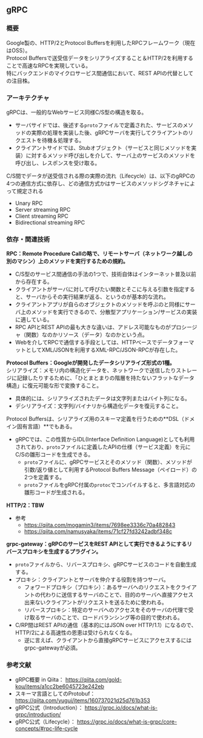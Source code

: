 ## gRPC
### 概要
Google製の、HTTP/2とProtocol Buffersを利用したRPCフレームワーク（現在はOSS）。  
Protocol Buffersで送受信データをシリアライズすること＆HTTP/2を利用することで高速なRPCを実現している。  
特にバックエンドのマイクロサービス間通信において、REST APIの代替としての注目株。  
### アーキテクチャ
gRPCは、一般的なWebサービス同様C/S型の構造を取る。  
- サーバサイドでは、後述する`proto`ファイルで定義された、サービスのメソッドの実際の処理を実装した後、gRPCサーバを実行してクライアントのリクエストを待機＆処理する。  
- クライアントサイドでは、Stubオブジェクト（サービスと同じメソッドを実装）に対するメソッド呼び出しを介して、サーバ上のサービスのメソッドを呼び出し、レスポンスを受け取る。  
  
C/S間でデータが送受信される際の実際の流れ（Lifecycle）は、以下のgRPCの4つの通信方式に依存し、どの通信方式かはサービスのメソッドシグネチャによって規定される  
- Unary RPC  
- Server streaming RPC  
- Client streaming RPC  
- Bidirectional streaming RPC  
### 依存・関連技術
**RPC：Remote Procedure Callの略で、リモートサーバ（ネットワーク越しの別のマシン）上のメソッドを実行するための規約。**  
- C/S型のサービス間通信の手法の1つで、技術自体はインターネット普及以前から存在する。  
- クライアントがサーバに対して呼びたい関数とそこに与える引数を指定すると、サーバからその実行結果が返る、というのが基本的な流れ。  
- クライアントアプリが自らのオブジェクトのメソッドを呼ぶのと同様にサーバ上のメソッドを実行できるので、分散型アプリケーション/サービスの実装に適している。  
- RPC APIとREST APIの最も大きな違いは、アドレス可能なものがプロシージャ（関数）なのかリソース（データ）なのかという点。  
- Webを介してRPCで通信する手段としては、HTTPベースでデータフォーマットとしてXML/JSONを利用するXML-RPC/JSON-RPCが存在した。  
  
**Protocol Buffers：Googleが開発したデータシリアライズ形式の1種。**  
シリアライズ：メモリ内の構造化データを、ネットワークで送信したりストレージに記録したりするために、「ひとまとまりの階層を持たないフラットなデータ構造」に復元可能な形で変換すること。  
  - 具体的には、シリアライズされたデータは文字列またはバイト列になる。  
  - デシリアライズ：文字列/バイナリから構造化データを復元すること。  
  
Protocol Buffersは、シリアライズ用のスキーマ定義を行うための**DSL（ドメイン固有言語）**でもある。  
- gRPCでは、この性質からIDL(Interface Definition Language)としても利用されており、`proto`ファイルに定義したAPIの仕様（サービス定義）を元にC/Sの雛形コードを生成できる。  
  - `proto`ファイルに、gRPCサービスとそのメソッド（関数）、メソッドが引数/返り値として利用するProtocol Buffers Message（ペイロード）の2つを定義する。  
  - `proto`ファイルをgRPC付属の`protoc`でコンパイルすると、多言語対応の雛形コードが生成される。  
  
**HTTP/2：TBW**  
- 参考  
  - https://qiita.com/mogamin3/items/7698ee3336c70a482843  
  - https://qiita.com/namusyaka/items/71cf27fd3242adbf348c  
  
**grpc-gateway：gRPCのサービスをREST APIとして実行できるようにするリバースプロキシを生成するプラグイン。**  
- `proto`ファイルから、リバースプロキシ、gRPCサービスのコードを自動生成する。  
- プロキシ：クライアントとサーバを仲介する役割を持つサーバ。  
  - フォワードプロキシ（プロキシ）：あるサーバへのリクエストをクライアントの代わりに送信するサーバのことで、目的のサーバへ直接アクセス出来ないクライアントがリクエストを送るために使われる。  
  - リバースプロキシ：特定のサーバへのアクセスをそのサーバの代理で受け取るサーバのことで、ロードバランシング等の目的で使われる。  
- C/RP間はREST APIの通信（基本的にはJSON over HTTP/1.1）になるので、HTTP/2による高速性の恩恵は受けられなくなる。  
  - 逆に言えば、クライアントから直接gRPCサービスにアクセスするにはgrpc-gatewayが必須。  
### 参考文献
- gRPC概要 in Qiita： https://qiita.com/gold-kou/items/a1cc2be6045723e242eb  
- スキーマ言語としてのProtobuf： https://qiita.com/yugui/items/160737021d25d761b353  
- gRPC公式（Introduction）： https://grpc.io/docs/what-is-grpc/introduction/  
- gRPC公式（Lifecycle）： https://grpc.io/docs/what-is-grpc/core-concepts/#rpc-life-cycle  
